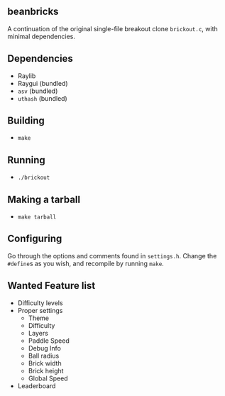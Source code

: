 ## beanbricks

A continuation of the original single-file breakout clone `brickout.c`, with minimal dependencies.

## Dependencies

 * Raylib
 * Raygui (bundled)
 * `asv` (bundled)
 * `uthash` (bundled)

## Building

 * `make`

## Running

 * `./brickout`

## Making a tarball

 * `make tarball`

## Configuring

Go through the options and comments found in `settings.h`. Change the `#define`s as you wish, and recompile by running `make`.

## Wanted Feature list

* Difficulty levels
* Proper settings
  * Theme
  * Difficulty
  * Layers
  * Paddle Speed
  * Debug Info
  * Ball radius
  * Brick width
  * Brick height
  * Global Speed
* Leaderboard
